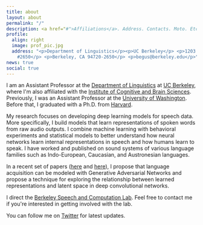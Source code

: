 ```yaml
---
title: about
layout: about
permalink: "/"
description: <a href="#">Affiliations</a>. Address. Contacts. Moto. Etc.
profile:
  align: right
  image: prof_pic.jpg
  address: "<p>Department of Linguistics</p><p>UC Berkeley</p> <p>1203 Dwinelle Hall
    #2650</p> <p>Berkeley, CA 94720-2650</p> <p>begus@berkeley.edu</p>"
news: true
social: true
---
```


I am an Assistant Professor at the [Department of Linguistics](https://lx.berkeley.edu) at [UC Berkeley](https://www.berkeley.edu), where I'm also affiliated with the [Institute of Cognitive and Brain Sciences](https://icbs.berkeley.edu/). Previously, I was an Assistant Professor at the [University of Washington](https://linguistics.washington.edu). Before that, I graduated with a Ph.D. from [Harvard](https://www.harvard.edu).

My research focuses on developing deep learning models for speech data. More specifically, I build models that learn representations of spoken words from raw audio outputs. I combine machine learning with behavioral experiments and statistical models to better understand how neural networks learn internal representations in speech and how humans learn to speak. I have worked and published on sound systems of various language families such as Indo-European, Caucasian, and Austronesian languages.

In a recent set of papers ([here](https://www.frontiersin.org/articles/10.3389/frai.2020.00044/full) and [here](https://arxiv.org/abs/2006.02951)), I propose that language acquisition can be modeled with Generative Adversarial Networks and propose a technique for exploring the relationship between learned representations and latent space in deep convolutional networks. 

I direct the [Berkeley Speech and Computation Lab](https://twitter.com/BerkeleySCLab). Feel free to contact me if you're interested in getting involved with the lab.

You can follow me on [Twitter](https://twitter.com/begusgasper) for latest updates. 
